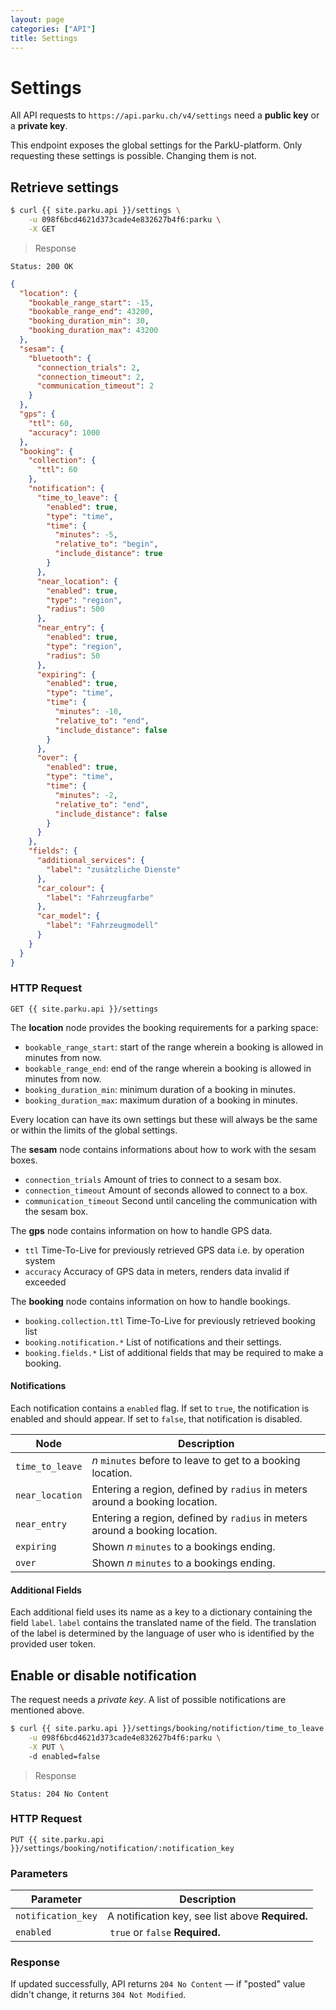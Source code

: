 ```yaml
---
layout: page
categories: ["API"]
title: Settings
---
```


# Settings

All API requests to `https://api.parku.ch/v4/settings` need a __public key__ or a __private key__.

This endpoint exposes the global settings for the ParkU-platform.
Only requesting these settings is possible. Changing them is not.

## Retrieve settings

```sh
$ curl {{ site.parku.api }}/settings \
    -u 098f6bcd4621d373cade4e832627b4f6:parku \
    -X GET
```

> Response

```nginx
Status: 200 OK
```
```json
{
  "location": {
    "bookable_range_start": -15,
    "bookable_range_end": 43200,
    "booking_duration_min": 30,
    "booking_duration_max": 43200
  },
  "sesam": {
    "bluetooth": {
      "connection_trials": 2,
      "connection_timeout": 2,
      "communication_timeout": 2
    }
  },
  "gps": {
    "ttl": 60,
    "accuracy": 1000
  },
  "booking": {
    "collection": {
      "ttl": 60
    },
    "notification": {
      "time_to_leave": {
        "enabled": true,
        "type": "time",
        "time": {
          "minutes": -5,
          "relative_to": "begin",
          "include_distance": true
        }
      },
      "near_location": {
        "enabled": true,
        "type": "region",
        "radius": 500
      },
      "near_entry": {
        "enabled": true,
        "type": "region",
        "radius": 50
      },
      "expiring": {
        "enabled": true,
        "type": "time",
        "time": {
          "minutes": -10,
          "relative_to": "end",
          "include_distance": false
        }
      },
      "over": {
        "enabled": true,
        "type": "time",
        "time": {
          "minutes": -2,
          "relative_to": "end",
          "include_distance": false
        }
      }
    },
    "fields": {
      "additional_services": {
        "label": "zusätzliche Dienste"
      },
      "car_colour": {
        "label": "Fahrzeugfarbe"
      },
      "car_model": {
        "label": "Fahrzeugmodell"
      }
    }
  }
}
```

### HTTP Request

`GET {{ site.parku.api }}/settings`

The **location** node provides the booking requirements for a parking space:

* `bookable_range_start`: start of the range wherein a booking is allowed in minutes from now.
* `bookable_range_end`: end of the range wherein a booking is allowed in minutes from now.
* `booking_duration_min`: minimum duration of a booking in minutes.
* `booking_duration_max`: maximum duration of a booking in minutes.

Every location can have its own settings but these will always be the same or within the limits of the global settings.

The **sesam** node contains informations about how to work with the sesam boxes.

* `connection_trials` Amount of tries to connect to a sesam box.
* `connection_timeout` Amount of seconds allowed to connect to a box.
* `communication_timeout` Second until canceling the communication with the sesam box.

The **gps** node contains information on how to handle GPS data.

* `ttl` Time-To-Live for previously retrieved GPS data i.e. by operation system
* `accuracy` Accuracy of GPS data in meters, renders data invalid if exceeded

The **booking** node contains information on how to handle bookings.

* `booking.collection.ttl` Time-To-Live for previously retrieved booking list
* `booking.notification.*` List of notifications and their settings.
* `booking.fields.*` List of additional fields that may be required to make a booking.

#### Notifications

Each notification contains a `enabled` flag.
If set to `true`, the notification is enabled and should appear.
If set to `false`, that notification is disabled.

Node            | Description
---             | ---
`time_to_leave` | _n_ `minutes` before to leave to get to a booking location.
`near_location` | Entering a region, defined by `radius` in meters around a booking location.
`near_entry`    | Entering a region, defined by `radius` in meters around a booking location.
`expiring`      | Shown _n_ `minutes` to a bookings ending.
`over`          | Shown _n_ `minutes` to a bookings ending.

#### Additional Fields

Each additional field uses its name as a key to a dictionary containing the field `label`.
`label` contains the translated name of the field.
The translation of the label is determined by the language of user who is identified by the provided user token.

## Enable or disable notification

The request needs a _private key_. A list of possible notifications are mentioned above.

```sh
$ curl {{ site.parku.api }}/settings/booking/notifiction/time_to_leave \
    -u 098f6bcd4621d373cade4e832627b4f6:parku \
    -X PUT \  
    -d enabled=false
```

> Response

```nginx
Status: 204 No Content
```

### HTTP Request

`PUT {{ site.parku.api }}/settings/booking/notification/:notification_key`

### Parameters

Parameter          | Description
---                | ---
`notification_key` | A notification key, see list above __Required.__
`enabled`          | `true` or `false` __Required.__

### Response

If updated successfully, API returns `204 No Content` — if "posted" value didn't
change, it returns `304 Not Modified`.
